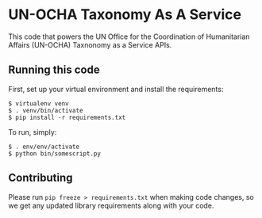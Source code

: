 # UN-OCHA Taxonomy As A Service

This code that powers the UN Office for the Coordination of Humanitarian Affairs (UN-OCHA)
Taxnonomy as a Service APIs.

## Running this code

First, set up your virtual environment and install the requirements:

    $ virtualenv venv
    $ . venv/bin/activate
    $ pip install -r requirements.txt

To run, simply:

    $ . env/env/activate
    $ python bin/somescript.py

## Contributing


Please run `pip freeze > requirements.txt` when making code changes, so we get any updated
library requirements along with your code.
